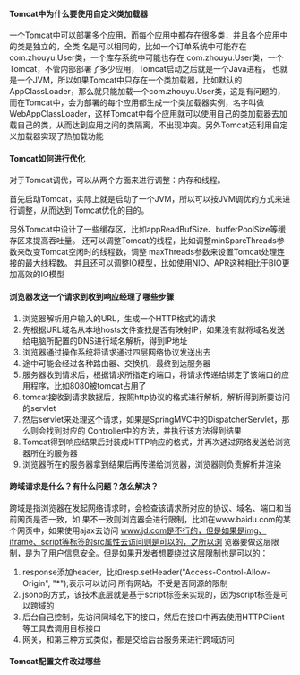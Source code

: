 #### Tomcat中为什么要使用自定义类加载器

一个Tomcat中可以部署多个应用，⽽每个应⽤中都存在很多类，并且各个应⽤中的类是独⽴的，全类 名是可以相同的，⽐如⼀个订单系统中可能存在com.zhouyu.User类，⼀个库存系统中可能也存在 com.zhouyu.User类，⼀个Tomcat，不管内部部署了多少应⽤，Tomcat启动之后就是⼀个Java进程， 也就是⼀个JVM，所以如果Tomcat中只存在⼀个类加载器，⽐如默认的AppClassLoader，那么就只能加载⼀个com.zhouyu.User类，这是有问题的，⽽在Tomcat中，会为部署的每个应⽤都⽣成⼀个类加载器实例，名字叫做WebAppClassLoader，这样Tomcat中每个应⽤就可以使⽤⾃⼰的类加载器去加载⾃⼰的类，从⽽达到应⽤之间的类隔离，不出现冲突。另外Tomcat还利⽤⾃定义加载器实现了热加载功能



#### Tomcat如何进行优化

对于Tomcat调优，可以从两个⽅⾯来进⾏调整：内存和线程。

⾸先启动Tomcat，实际上就是启动了⼀个JVM，所以可以按JVM调优的⽅式来进⾏调整，从⽽达到 Tomcat优化的⽬的。

另外Tomcat中设计了⼀些缓存区，⽐如appReadBufSize、bufferPoolSize等缓存区来提⾼吞吐量。 还可以调整Tomcat的线程，⽐如调整minSpareThreads参数来改变Tomcat空闲时的线程数，调整 maxThreads参数来设置Tomcat处理连接的最⼤线程数。 并且还可以调整IO模型，⽐如使⽤NIO、APR这种相⽐于BIO更加⾼效的IO模型



#### 浏览器发送一个请求到收到响应经理了哪些步骤

1. 浏览器解析用户输入的URL，⽣成⼀个HTTP格式的请求 
2. 先根据URL域名从本地hosts⽂件查找是否有映射IP，如果没有就将域名发送给电脑所配置的DNS进行域名解析，得到IP地址
3. 浏览器通过操作系统将请求通过四层⽹络协议发送出去
4. 途中可能会经过各种路由器、交换机，最终到达服务器
5. 服务器收到请求后，根据请求所指定的端⼝，将请求传递给绑定了该端⼝的应⽤程序，⽐如8080被tomcat占⽤了
6. tomcat接收到请求数据后，按照http协议的格式进⾏解析，解析得到所要访问的servlet
7. 然后servlet来处理这个请求，如果是SpringMVC中的DispatcherServlet，那么则会找到对应的 Controller中的⽅法，并执⾏该⽅法得到结果
8. Tomcat得到响应结果后封装成HTTP响应的格式，并再次通过⽹络发送给浏览器所在的服务器
9. 浏览器所在的服务器拿到结果后再传递给浏览器，浏览器则负责解析并渲染



#### 跨域请求是什么？有什么问题？怎么解决？

跨域是指浏览器在发起⽹络请求时，会检查该请求所对应的协议、域名、端⼝和当前⽹⻚是否⼀致，如 果不⼀致则浏览器会进⾏限制，⽐如在www.baidu.com的某个⽹⻚中，如果使⽤ajax去访问 www.jd.com是不⾏的，但是如果是img、iframe、script等标签的src属性去访问则是可以的，之所以浏 览器要做这层限制，是为了⽤户信息安全。但是如果开发者想要绕过这层限制也是可以的：

1. response添加header，⽐如resp.setHeader("Access-Control-Allow-Origin", "*");表示可以访问 所有⽹站，不受是否同源的限制
2. jsonp的⽅式，该技术底层就是基于script标签来实现的，因为script标签是可以跨域的
3. 后台⾃⼰控制，先访问同域名下的接⼝，然后在接⼝中再去使⽤HTTPClient等⼯具去调⽤⽬标接⼝
4. ⽹关，和第三种⽅式类似，都是交给后台服务来进⾏跨域访问



#### Tomcat配置文件改过哪些

